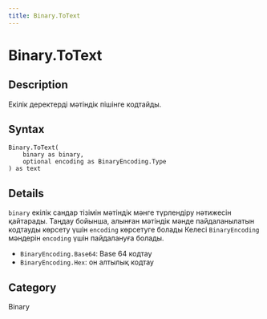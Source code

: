 ```yaml
---
title: Binary.ToText
---
```


# Binary.ToText


## Description

Екілік деректерді мәтіндік пішінге кодтайды.


## Syntax

```powerquery
Binary.ToText(
    binary as binary,
    optional encoding as BinaryEncoding.Type
) as text
```


## Details

<code>binary</code> екілік сандар тізімін мәтіндік мәнге түрлендіру нәтижесін қайтарады. Таңдау бойынша, алынған мәтіндік мәнде пайдаланылатын кодтауды көрсету үшін <code>encoding</code> көрсетуге болады      Келесі <code>BinaryEncoding</code> мәндерін <code>encoding</code> үшін пайдалануға болады.      <ul>        <li><code>BinaryEncoding.Base64</code>: Base 64 кодтау</li>        <li><code>BinaryEncoding.Hex</code>: он алтылық кодтау</li>      </ul>



## Category
Binary
